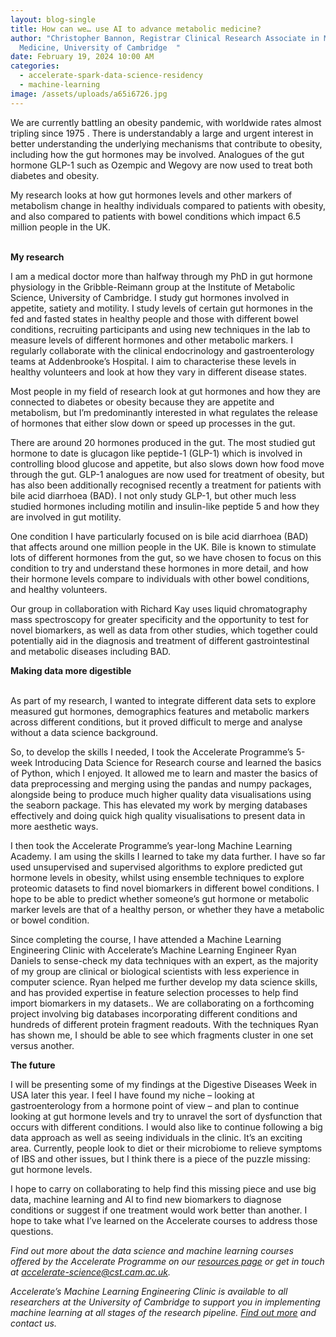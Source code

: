 ```yaml
---
layout: blog-single
title: How can we… use AI to advance metabolic medicine?
author: "Christopher Bannon, Registrar Clinical Research Associate in Metabolic
  Medicine, University of Cambridge  "
date: February 19, 2024 10:00 AM
categories:
  - accelerate-spark-data-science-residency
  - machine-learning
image: /assets/uploads/a65i6726.jpg
---
```

We are currently battling an obesity pandemic, with worldwide rates almost tripling since 1975  . There is understandably a large and urgent interest in better understanding the underlying mechanisms that contribute to obesity, including how the gut hormones may be involved. Analogues of the gut hormone GLP-1 such as Ozempic and Wegovy are now used to treat both diabetes and obesity. 

My research looks at how gut hormones levels and other markers of metabolism change in healthy individuals compared to patients with obesity, and also compared to patients with bowel conditions which impact 6.5 million people in the UK.

\
**My research** 

I am a medical doctor more than halfway through my PhD in gut hormone physiology in the Gribble-Reimann group at the Institute of Metabolic Science, University of Cambridge.  I study gut hormones involved in appetite, satiety and motility. I study levels of certain gut hormones in the fed and fasted states in healthy people and those with different bowel conditions, recruiting participants and using new techniques in the lab to measure levels of different hormones and other metabolic markers. I regularly collaborate with the clinical endocrinology and gastroenterology teams at Addenbrooke’s Hospital. I aim to characterise these levels in healthy volunteers and look at how they vary in different disease states. 

Most people in my field of research look at gut hormones and how they are connected to diabetes or obesity because they are appetite and metabolism, but I’m predominantly interested in what regulates the release of hormones that either slow down or speed up processes in the gut.

There are around 20 hormones produced in the gut.  The most studied gut hormone to date is glucagon like peptide-1 (GLP-1) which is involved in controlling blood glucose and appetite, but also slows down how food move through the gut.  GLP-1 analogues are now used for treatment of obesity, but has also been additionally recognised recently a treatment for patients with bile acid diarrhoea (BAD).  I not only study GLP-1, but other much less studied hormones including motilin and insulin-like peptide 5 and how they are involved in gut motility. 

One condition I have particularly focused on is bile acid diarrhoea (BAD) that affects around one million people  in the UK. Bile is known to stimulate lots of different hormones from the gut, so we have chosen to focus on this condition to try and understand these hormones in more detail, and how their hormone levels compare to individuals with other bowel conditions, and healthy volunteers.

Our group in collaboration with Richard Kay uses liquid chromatography mass spectroscopy for greater specificity and the opportunity to test for novel biomarkers, as well as data from other studies, which together could potentially aid in the diagnosis and treatment of different gastrointestinal and metabolic diseases including BAD.

**Making data more digestible**

\
As part of my research, I wanted to integrate different data sets to explore measured gut hormones, demographics features and metabolic markers across different conditions, but it proved difficult to merge and analyse without a data science background. 

So, to develop the skills I needed, I took the Accelerate Programme’s 5-week Introducing Data Science for Research course and learned the basics of Python, which I enjoyed. It allowed me to learn and master the basics of data preprocessing and merging using the pandas and numpy packages, alongside being to produce much higher quality data visualisations using the seaborn package.  This has elevated my work by merging databases effectively and doing quick high quality visualisations to present data in more aesthetic ways.

I then took the Accelerate Programme’s year-long Machine Learning Academy.  I am using the skills I learned to take my data further.  I have so far used unsupervised and supervised algorithms to explore   predicted gut hormone levels in obesity, whilst using ensemble techniques to explore proteomic datasets to find novel biomarkers in different bowel conditions. I hope to be able to predict whether someone’s gut hormone or metabolic marker levels are that of a healthy person, or whether they have a metabolic or bowel condition.

Since completing the course, I have attended a Machine Learning Engineering Clinic with Accelerate’s Machine Learning Engineer Ryan Daniels  to sense-check my data techniques with an expert, as the majority of my group are clinical or biological scientists with less experience in computer science. Ryan helped me further develop my data science skills, and has provided expertise in feature selection processes to help find import biomarkers in my datasets.. We are collaborating on a forthcoming project involving big databases incorporating different conditions and hundreds of different protein fragment readouts. With the techniques Ryan has shown me, I should be able to see which fragments cluster in one set versus another.

**The future**

I will be presenting some of my findings at the Digestive Diseases Week in USA later this year. I feel I have found my niche – looking at gastroenterology from a hormone point of view – and plan to continue looking at gut hormone levels and try to unravel the sort of dysfunction that occurs with different conditions. I would also like to continue following a big data approach as well as seeing individuals in the clinic. It’s an exciting area. Currently, people look to diet or their microbiome to relieve symptoms of IBS and other issues, but I think there is a piece of the puzzle missing: gut hormone levels. 

I hope to carry on collaborating to help find this missing piece and use big data, machine learning and AI to find new biomarkers to diagnose conditions or suggest if one treatment would work better than another. I hope to take what I’ve learned on the Accelerate courses to address those questions.

*Find out more about the data science and machine learning courses offered by the Accelerate Programme on our [resources page](https://acceleratescience.github.io/resources) or get in touch at accelerate-science@cst.cam.ac.uk.*

*Accelerate’s Machine Learning Engineering Clinic is available to all researchers at the University of Cambridge to support you in implementing machine learning at all stages of the research pipeline. [Find out more](https://acceleratescience.github.io/machine-learning-clinic) and contact us.*